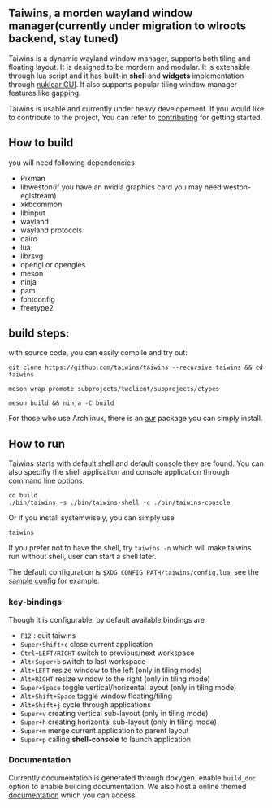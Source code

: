 ## Taiwins, a morden wayland window manager(currently under migration to wlroots backend, stay tuned)

Taiwins is a dynamic wayland window manager, supports both tiling and floating
layout. It is designed to be mordern and modular. It is extensible through lua
script and it has built-in **shell** and **widgets** implementation through
[nuklear GUI](https://github.com/vurtun/nuklear). It also supports popular
tiling window manager features like gapping.

Taiwins is usable and currently under heavy developement. If you would like to
contribute to the project, You can refer to [contributing](CONTRIBUTING.md) for
getting started.

## How to build
you will need following dependencies

- Pixman
- libweston(if you have an nvidia graphics card you may need weston-eglstream)
- xkbcommon
- libinput
- wayland
- wayland protocols
- cairo
- lua
- librsvg
- opengl or opengles
- meson
- ninja
- pam
- fontconfig
- freetype2

## build steps:
with source code, you can easily compile and try out:

	git clone https://github.com/taiwins/taiwins --recursive taiwins && cd taiwins

	meson wrap promote subprojects/twclient/subprojects/ctypes
	
	meson build && ninja -C build
	
For those who use Archlinux, there is an
[aur](https://aur.archlinux.org/packages/taiwins-git) package you can simply install.

## How to run

Taiwins starts with default shell and default console they are found. You can
also specifiy the shell application and console application through command line
options.

	cd build
	./bin/taiwins -s ./bin/taiwins-shell -c ./bin/taiwins-console
	
Or if you install systemwisely, you can simply use

	taiwins 

If you prefer not to have the shell, try `taiwins -n` which will make taiwins
run without shell, user can start a shell later.

The default configuration is `$XDG_CONFIG_PATH/taiwins/config.lua`, see the
[sample config](docs/config.lua) for example.

### key-bindings
Though it is configurable, by default available bindings are

- `F12` : quit taiwins
- `Super+Shift+c` close current application
- `Ctrl+LEFT/RIGHT` switch to previous/next workspace
- `Alt+Super+b` switch to last workspace
- `Alt+LEFT` resize window to the left (only in tiling mode)
- `Alt+RIGHT` resize window to the right (only in tiling mode)
- `Super+Space` toggle vertical/horizental layout (only in tiling mode)
- `Alt+Shift+Space` toggle window floating/tiling
- `Alt+Shift+j` cycle through applications
- `Super+v` creating vertical sub-layout (only in tiling mode)
- `Super+h` creating horizontal sub-layout (only in tiling mode)
- `Super+m` merge current application to parent layout
- `Super+p` calling **shell-console** to launch application

### Documentation
Currently documentation is generated through doxygen. enable `build_doc` option
to enable building documentation. We also host a online themed
[documentation](https://taiwins.org/page_doc.html) which you can access.

